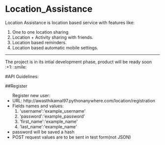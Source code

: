 # Location_Assistance

Location Assistance is location based service with features like:

1. One to one location sharing
2. Location + Activity sharing with friends.
3. Location based reminders.
4. Location based automatic mobile settings.

<hr>
The project is in its intial development phase, product will be ready soon :+1: :smile:

#API Guidelines:

##Register 
<ul>Register new user:
<li> URL: http://awasthikamal97.pythonanywhere.com/location/registration </li>
<li>Fields names and values:
<ol>
<li>'username':'example_username'</li>
<li>'password':'example_password'</li>
<li>'first_name':'example_name'</li>
<li>'last_name':'example_name'</li>
</ol></li>
<li> password will be saved a hash</li>
<li> POST request values are to be sent in test form(not JSON)</li>
